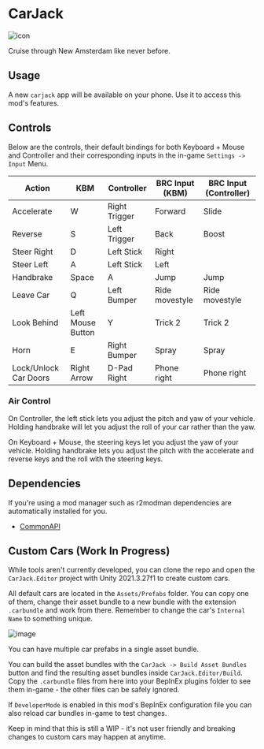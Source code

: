 # CarJack
![icon](https://github.com/LazyDuchess/CarJack/assets/42678262/e7f9bac8-6176-4fa4-b80f-b6d14bd45060)

Cruise through New Amsterdam like never before.

## Usage
A new `carjack` app will be available on your phone. Use it to access this mod's features.

## Controls
Below are the controls, their default bindings for both Keyboard + Mouse and Controller and their corresponding inputs in the in-game `Settings -> Input` Menu.

| Action      | KBM               | Controller    | BRC Input (KBM)  | BRC Input (Controller)  |
|-------------|-------------------|---------------|------------------|-------------------------|
| Accelerate  | W                 | Right Trigger | Forward          | Slide                   |
| Reverse     | S                 | Left Trigger  | Back             | Boost                   |
| Steer Right | D                 | Left Stick    | Right            |                         |
| Steer Left  | A                 | Left Stick    | Left             |                         |
| Handbrake   | Space             | A             | Jump             | Jump                    |
| Leave Car   | Q                 | Left Bumper   | Ride movestyle   | Ride movestyle          |
| Look Behind | Left Mouse Button | Y             | Trick 2          | Trick 2                 |
| Horn        | E                 | Right Bumper  | Spray            | Spray                   |
| Lock/Unlock Car Doors       | Right Arrow                | D-Pad Right  | Phone right            | Phone right                   |

### Air Control
On Controller, the left stick lets you adjust the pitch and yaw of your vehicle. Holding handbrake will let you adjust the roll of your car rather than the yaw.

On Keyboard + Mouse, the steering keys let you adjust the yaw of your vehicle. Holding handbrake lets you adjust the pitch with the accelerate and reverse keys and the roll with the steering keys.

## Dependencies
If you're using a mod manager such as r2modman dependencies are automatically installed for you.
* [CommonAPI](https://github.com/LazyDuchess/BRC-CommonAPI)

## Custom Cars (Work In Progress)
While tools aren't currently developed, you can clone the repo and open the `CarJack.Editor` project with Unity 2021.3.27f1 to create custom cars.

All default cars are located in the `Assets/Prefabs` folder. You can copy one of them, change their asset bundle to a new bundle with the extension `.carbundle` and work from there. Remember to change the car's `Internal Name` to something unique.

![image](https://github.com/LazyDuchess/CarJack/assets/42678262/1dd54ef6-61a4-4376-a924-73902aef33ac)

You can have multiple car prefabs in a single asset bundle.

You can build the asset bundles with the `CarJack -> Build Asset Bundles` button and find the resulting asset bundles inside `CarJack.Editor/Build`. Copy the `.carbundle` files from here into your BepInEx plugins folder to see them in-game - the other files can be safely ignored.

If `DeveloperMode` is enabled in this mod's BepInEx configuration file you can also reload car bundles in-game to test changes.

Keep in mind that this is still a WIP - it's not user friendly and breaking changes to custom cars may happen at anytime.
